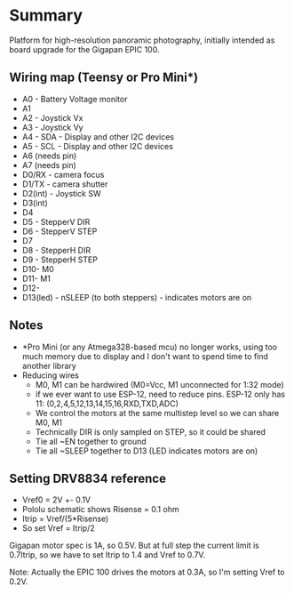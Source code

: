# Summary
Platform for high-resolution panoramic photography, initially intended as board upgrade for the Gigapan EPIC 100.

## Wiring map (Teensy or Pro Mini*)

- A0 - Battery Voltage monitor
- A1
- A2 - Joystick Vx
- A3 - Joystick Vy
- A4 - SDA - Display and other I2C devices
- A5 - SCL - Display and other I2C devices
- A6 (needs pin)
- A7 (needs pin)
- D0/RX - camera focus
- D1/TX - camera shutter
- D2(int) - Joystick SW
- D3(int)
- D4
- D5 - StepperV DIR
- D6 - StepperV STEP
- D7
- D8 - StepperH DIR
- D9 - StepperH STEP
- D10- M0
- D11- M1
- D12-
- D13(led) - nSLEEP (to both steppers) - indicates motors are on


## Notes

- *Pro Mini (or any Atmega328-based mcu) no longer works, using too much memory due
  to display and I don't want to spend time to find another library
- Reducing wires
  - M0, M1 can be hardwired (M0=Vcc, M1 unconnected for 1:32 mode)
  - if we ever want to use ESP-12, need to reduce pins. ESP-12 only has 11: 
    (0,2,4,5,12,13,14,15,16,RXD,TXD,ADC)
  - We control the motors at the same multistep level so we can share M0, M1
  - Technically DIR is only sampled on STEP, so it could be shared
  - Tie all ~EN together to ground
  - Tie all ~SLEEP together to D13 (LED indicates motors are on)

## Setting DRV8834 reference

- Vref0 = 2V +- 0.1V
- Pololu schematic shows Risense = 0.1 ohm
- Itrip = Vref/(5*Risense)
- So set Vref = Itrip/2

Gigapan motor spec is 1A, so 0.5V. But at full step the current limit is 0.7Itrip, so
we have to set Itrip to 1.4 and Vref to 0.7V.

Note: Actually the EPIC 100 drives the motors at 0.3A, so I'm setting Vref to 0.2V.
